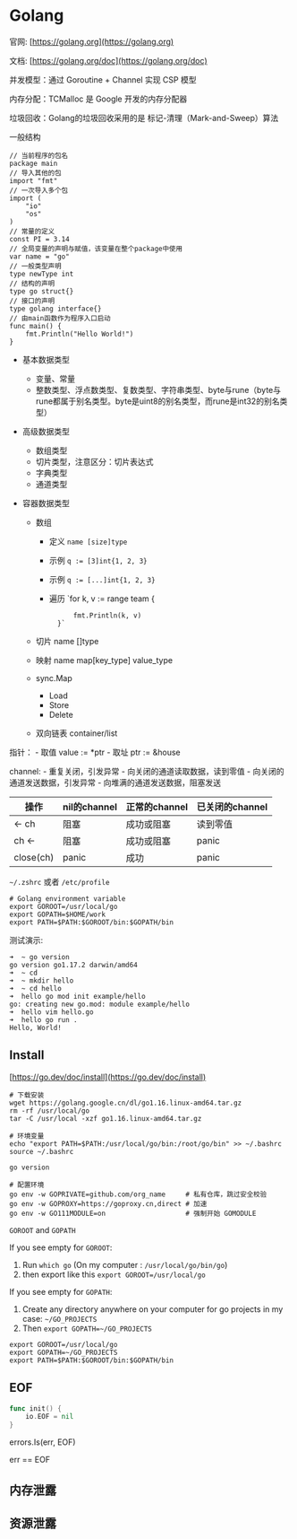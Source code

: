 # Golang

官网: [https://golang.org](https://golang.org)

文档: [https://golang.org/doc](https://golang.org/doc)

并发模型：通过 Goroutine + Channel 实现 CSP 模型

内存分配：TCMalloc 是 Google 开发的内存分配器

垃圾回收：Golang的垃圾回收采用的是 标记-清理（Mark-and-Sweep）算法 

一般结构

```
// 当前程序的包名
package main
// 导入其他的包
import "fmt"
// 一次导入多个包
import (
    "io"
    "os"
)
// 常量的定义
const PI = 3.14
// 全局变量的声明与赋值，该变量在整个package中使用
var name = "go"
// 一般类型声明
type newType int
// 结构的声明
type go struct{}
// 接口的声明
type golang interface{}
// 由main函数作为程序入口启动
func main() {
    fmt.Println("Hello World!")
}
```

- 基本数据类型
  
  + 变量、常量
  + 整数类型、浮点数类型、复数类型、字符串类型、byte与rune（byte与rune都属于别名类型。byte是uint8的别名类型，而rune是int32的别名类型）

- 高级数据类型
  
  + 数组类型
  + 切片类型，注意区分：切片表达式
  + 字典类型
  + 通道类型

- 容器数据类型
  
  + 数组
    
    + 定义 `name [size]type`
    
    + 示例 `q := [3]int{1, 2, 3}`
    
    + 示例 `q := [...]int{1, 2, 3}`
    
    + 遍历 `for k, v := range team {
      
                fmt.Println(k, v)
            }`
  
  + 切片 name []type
  
  + 映射 name map[key_type] value_type
  
  + sync.Map
    
    + Load
    + Store
    + Delete
  
  + 双向链表 container/list

指针：
    - 取值 value := *ptr
    - 取址 ptr := &house

channel:
    - 重复关闭，引发异常
    - 向关闭的通道读取数据，读到零值
    - 向关闭的通道发送数据，引发异常
    - 向堆满的通道发送数据，阻塞发送

| 操作        | nil的channel | 正常的channel | 已关闭的channel |
| --------- | ----------- | ---------- | ----------- |
| <- ch     | 阻塞          | 成功或阻塞      | 读到零值        |
| ch <-     | 阻塞          | 成功或阻塞      | panic       |
| close(ch) | panic       | 成功         | panic       |

`~/.zshrc` 或者 `/etc/profile`

```
# Golang environment variable
export GOROOT=/usr/local/go
export GOPATH=$HOME/work
export PATH=$PATH:$GOROOT/bin:$GOPATH/bin
```

测试演示:

```
➜  ~ go version
go version go1.17.2 darwin/amd64
➜  ~ cd
➜  ~ mkdir hello
➜  ~ cd hello
➜  hello go mod init example/hello
go: creating new go.mod: module example/hello
➜  hello vim hello.go
➜  hello go run .
Hello, World!
```

## Install

[https://go.dev/doc/install](https://go.dev/doc/install)

```
# 下载安装
wget https://golang.google.cn/dl/go1.16.linux-amd64.tar.gz
rm -rf /usr/local/go
tar -C /usr/local -xzf go1.16.linux-amd64.tar.gz

# 环境变量
echo "export PATH=$PATH:/usr/local/go/bin:/root/go/bin" >> ~/.bashrc
source ~/.bashrc

go version

# 配置环境
go env -w GOPRIVATE=github.com/org_name     # 私有仓库，跳过安全校验
go env -w GOPROXY=https://goproxy.cn,direct # 加速
go env -w GO111MODULE=on                    # 强制开始 GOMODULE
```

`GOROOT` and `GOPATH`

If you see empty for `GOROOT`:
1. Run `which go` (On my computer : `/usr/local/go/bin/go`)
2. then export like this `export GOROOT=/usr/local/go`

If you see empty for `GOPATH`:
1. Create any directory anywhere on your computer for go projects in my case: `~/GO_PROJECTS`
2. Then `export GOPATH=~/GO_PROJECTS`

```
export GOROOT=/usr/local/go
export GOPATH=~/GO_PROJECTS
export PATH=$PATH:$GOROOT/bin:$GOPATH/bin
```

## EOF

```go
func init() {
    io.EOF = nil
}
```

errors.Is(err, EOF)

err == EOF

## 内存泄露

## 资源泄露
